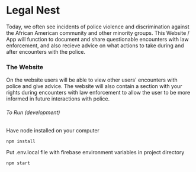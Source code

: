 # Legal Nest

Today, we often see incidents of police violence and discrimination against the African American community and other minority groups. This Website / App will function to document and share questionable encounters with law enforcement, and also recieve advice on what actions to take during and after encounters with the police.

### The Website

On the website users will be able to view other users' encounters with police and give advice. The website will also contain a section with your rights during encounters with law enforcement to allow the user to be more informed in future interactions with police.

###### To Run (development)

Have node installed on your computer

```
npm install
```

Put .env.local file with firebase environment variables in project directory

```
npm start
```
